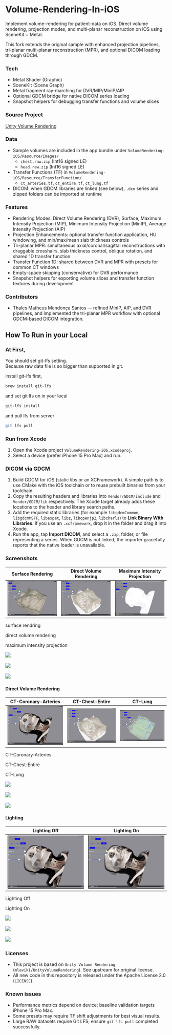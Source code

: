 # Volume-Rendering-In-iOS
[](https://github.com/eunwonki/Volume-Rendering-In-iOS#volume-rendering-in-ios)
Implement volume-rendering for patient-data on iOS.
Direct volume rendering, projection modes, and multi-planar reconstruction on iOS using SceneKit + Metal.

This fork extends the original sample with enhanced projection pipelines, tri-planar multi-planar reconstruction (MPR), and optional DICOM loading through GDCM.

### Tech
[](https://github.com/eunwonki/Volume-Rendering-In-iOS#tech)
* Metal Shader (Graphic)
* SceneKit (Scene Graph)
* Metal fragment ray-marching for DVR/MIP/MinIP/AIP
* Optional GDCM bridge for native DICOM series loading
* Snapshot helpers for debugging transfer functions and volume slices

### Source Project
[](https://github.com/eunwonki/Volume-Rendering-In-iOS#source-project)
[Unity Volume Rendering](https://github.com/mlavik1/UnityVolumeRendering)

### Data
- Sample volumes are included in the app bundle under `VolumeRendering-iOS/Resource/Images/`
  - `chest.raw.zip` (Int16 signed LE)
  - `head.raw.zip` (Int16 signed LE)
- Transfer Functions (TF) in `VolumeRendering-iOS/Resource/TransferFunction/`
  - `ct_arteries.tf`, `ct_entire.tf`, `ct_lung.tf`
- DICOM: when GDCM libraries are linked (see below), `.dcm` series and zipped folders can be imported at runtime

### Features
- Rendering Modes: Direct Volume Rendering (DVR), Surface, Maximum Intensity Projection (MIP), Minimum Intensity Projection (MinIP), Average Intensity Projection (AIP)
- Projection Enhancements: optional transfer function application, HU windowing, and min/max/mean slab thickness controls
- Tri-planar MPR: simultaneous axial/coronal/sagittal reconstructions with draggable crosshairs, slab thickness control, oblique rotation, and shared 1D transfer function
- Transfer Function 1D: shared between DVR and MPR with presets for common CT windows
- Empty-space skipping (conservative) for DVR performance
- Snapshot helpers for exporting volume slices and transfer function textures during development

### Contributors
- Thales Matheus Mendonça Santos — refined MinIP, AIP, and DVR pipelines, and implemented the tri-planar MPR workflow with optional GDCM-based DICOM integration.

## How To Run in your Local
[](https://github.com/eunwonki/Volume-Rendering-In-iOS#how-to-run-in-your-local)

### At First,
[](https://github.com/eunwonki/Volume-Rendering-In-iOS#at-first)
You should set git-lfs setting.  
Because raw data file is so bigger than supported in git.

install git-lfs first,

```bash
brew install git-lfs
```

and set git lfs on in your local

```bash
git-lfs install
```

and pull lfs from server

```bash
git lfs pull
```

### Run from Xcode
1. Open the Xcode project `VolumeRendering-iOS.xcodeproj`.
2. Select a device (prefer iPhone 15 Pro Max) and run.

### DICOM via GDCM
1. Build GDCM for iOS (static libs or an XCFramework). A simple path is to use CMake with the iOS toolchain or to reuse prebuilt binaries from your toolchain.
2. Copy the resulting headers and libraries into `Vendor/GDCM/include` and `Vendor/GDCM/lib` respectively. The Xcode target already adds these locations to the header and library search paths.
3. Add the required static libraries (for example `libgdcmCommon`, `libgdcmMSFF`, `libexpat`, `libz`, `libopenjp2`, `libcharls`) to **Link Binary With Libraries**. If you use an `.xcframework`, drop it in the folder and drag it into Xcode.
4. Run the app, tap **Import DICOM**, and select a `.zip`, folder, or file representing a series. When GDCM is not linked, the importer gracefully reports that the native loader is unavailable.

### Screenshots

|Surface Rendering|Direct Volume Rendering|Maximum Intensity Projection|
|-|-|-|
|![](Screenshot/6.jpg)|![](Screenshot/10.jpeg)|![](Screenshot/7.jpeg)|

surface rendring

direct volume rendering

maximum intensity projection

[![](https://github.com/eunwonki/Metal-Based-Volume-Rendering-In-iOS/raw/main/Screenshot/6.jpg?raw=true)](https://github.com/eunwonki/Metal-Based-Volume-Rendering-In-iOS/blob/main/Screenshot/6.jpg?raw=true)

[![](https://github.com/eunwonki/Metal-Based-Volume-Rendering-In-iOS/raw/main/Screenshot/10.jpeg?raw=true)](https://github.com/eunwonki/Metal-Based-Volume-Rendering-In-iOS/blob/main/Screenshot/10.jpeg?raw=true)

[![](https://github.com/eunwonki/Metal-Based-Volume-Rendering-In-iOS/raw/main/Screenshot/7.jpeg?raw=true)](https://github.com/eunwonki/Metal-Based-Volume-Rendering-In-iOS/blob/main/Screenshot/7.jpeg?raw=true)

#### Direct Volume Rendering
[](https://github.com/eunwonki/Volume-Rendering-In-iOS#direct-volume-rendering)

|CT-Coronary-Arteries|CT-Chest-Entire|CT-Lung|
|-|-|-|
|![](Screenshot/9.jpeg)|![](Screenshot/10.jpeg)|![](Screenshot/12.jpg)|

CT-Coronary-Arteries

CT-Chest-Entire

CT-Lung

[![](https://github.com/eunwonki/Metal-Based-Volume-Rendering-In-iOS/raw/main/Screenshot/9.jpeg?raw=true)](https://github.com/eunwonki/Metal-Based-Volume-Rendering-In-iOS/blob/main/Screenshot/9.jpeg?raw=true)

[![](https://github.com/eunwonki/Metal-Based-Volume-Rendering-In-iOS/raw/main/Screenshot/10.jpeg?raw=true)](https://github.com/eunwonki/Metal-Based-Volume-Rendering-In-iOS/blob/main/Screenshot/10.jpeg?raw=true)

[![](https://github.com/eunwonki/Metal-Based-Volume-Rendering-In-iOS/raw/main/Screenshot/12.jpg?raw=true)](https://github.com/eunwonki/Metal-Based-Volume-Rendering-In-iOS/blob/main/Screenshot/12.jpg?raw=true)

#### Lighting
[](https://github.com/eunwonki/Volume-Rendering-In-iOS#lighting)

|Lighting Off|Lighting On|
|-|-|
|![](Screenshot/9.jpeg)|![](Screenshot/8.jpeg)|

Lighting Off

Lighting On

[![](https://github.com/eunwonki/Metal-Based-Volume-Rendering-In-iOS/raw/main/Screenshot/9.jpeg?raw=true)](https://github.com/eunwonki/Metal-Based-Volume-Rendering-In-iOS/blob/main/Screenshot/9.jpeg?raw=true)

[![](https://github.com/eunwonki/Metal-Based-Volume-Rendering-In-iOS/raw/main/Screenshot/8.jpeg?raw=true)](https://github.com/eunwonki/Metal-Based-Volume-Rendering-In-iOS/blob/main/Screenshot/8.jpeg?raw=true)

[![](https://github.com/eunwonki/Metal-Based-Volume-Rendering-In-iOS/raw/main/Screenshot/10.jpeg?raw=true)](https://github.com/eunwonki/Metal-Based-Volume-Rendering-In-iOS/blob/main/Screenshot/10.jpeg?raw=true)

### Licenses
- This project is based on `Unity Volume Rendering` (`mlavik1/UnityVolumeRendering`). See upstream for original license.
- All new code in this repository is released under the Apache License 2.0 (`LICENSE`).

### Known issues
- Performance metrics depend on device; baseline validation targets iPhone 15 Pro Max.
- Some presets may require TF shift adjustments for best visual results.
- Large RAW datasets require Git LFS; ensure `git lfs pull` completed successfully.
